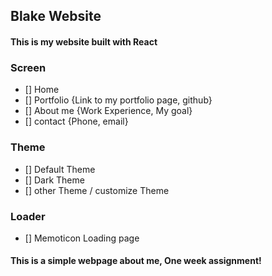 ## Blake Website

#### This is my website built with React

### Screen

- [] Home
- [] Portfolio {Link to my portfolio page, github}
- [] About me {Work Experience, My goal}
- [] contact {Phone, email}

### Theme

- [] Default Theme
- [] Dark Theme
- [] other Theme / customize Theme

### Loader

- [] Memoticon Loading page

#### This is a simple webpage about me, One week assignment!
